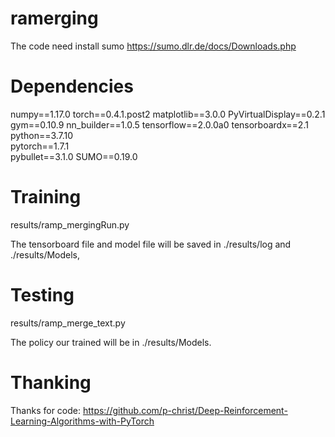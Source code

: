 # ramerging
The code need install sumo https://sumo.dlr.de/docs/Downloads.php

# Dependencies
numpy==1.17.0
torch==0.4.1.post2
matplotlib==3.0.0
PyVirtualDisplay==0.2.1
gym==0.10.9
nn_builder==1.0.5
tensorflow==2.0.0a0
tensorboardx==2.1	
python==3.7.10	
pytorch==1.7.1	
pybullet==3.1.0	
SUMO==0.19.0

# Training
results/ramp_mergingRun.py

The tensorboard file and model file will be saved in ./results/log and ./results/Models, 

# Testing
results/ramp_merge_text.py

The policy our trained will be in ./results/Models.


# Thanking
Thanks for code:
https://github.com/p-christ/Deep-Reinforcement-Learning-Algorithms-with-PyTorch
